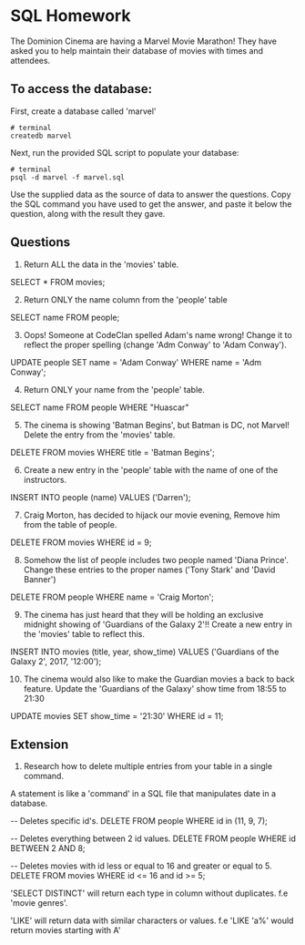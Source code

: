 # SQL Homework

The Dominion Cinema are having a Marvel Movie Marathon! They have asked you to help maintain their database of movies with times and attendees.

## To access the database:

First, create a database called 'marvel'

```
# terminal
createdb marvel
```

Next, run the provided SQL script to populate your database:

```
# terminal
psql -d marvel -f marvel.sql
```

Use the supplied data as the source of data to answer the questions.  Copy the SQL command you have used to get the answer, and paste it below the question, along with the result they gave.

## Questions

1. Return ALL the data in the 'movies' table.

SELECT * FROM movies;

2. Return ONLY the name column from the 'people' table

SELECT name FROM people;


3. Oops! Someone at CodeClan spelled Adam's name wrong! Change it to reflect the proper spelling (change 'Adm Conway' to 'Adam Conway').

UPDATE people
SET name = 'Adam Conway'
WHERE name = 'Adm Conway';

4. Return ONLY your name from the 'people' table.

SELECT name FROM people WHERE "Huascar"

5. The cinema is showing 'Batman Begins', but Batman is DC, not Marvel! Delete the entry from the 'movies' table.

DELETE FROM movies WHERE title = 'Batman Begins';

6. Create a new entry in the 'people' table with the name of one of the instructors.

INSERT INTO people (name) VALUES ('Darren');

7. Craig Morton, has decided to hijack our movie evening, Remove him from the table of people.

DELETE FROM movies WHERE id = 9;

8. Somehow the list of people includes two people named 'Diana Prince'. Change these entries to the proper names ('Tony Stark' and 'David Banner')

DELETE FROM people WHERE name = 'Craig Morton';

9. The cinema has just heard that they will be holding an exclusive midnight showing of 'Guardians of the Galaxy 2'!! Create a new entry in the 'movies' table to reflect this.

INSERT INTO movies (title, year, show_time) VALUES ('Guardians of the Galaxy 2', 2017, '12:00');

10. The cinema would also like to make the Guardian movies a back to back feature. Update the 'Guardians of the Galaxy' show time from 18:55 to 21:30

UPDATE movies
SET show_time = '21:30'
WHERE id = 11;

## Extension

1. Research how to delete multiple entries from your table in a single command.

A statement is like a 'command' in a SQL file that manipulates date in a database.

-- Deletes specific id's.
DELETE FROM people WHERE id in (11, 9, 7);

-- Deletes everything between 2 id values.
DELETE FROM people WHERE id BETWEEN 2 AND 8;

-- Deletes movies with id less or equal to 16 and greater or equal to 5.
DELETE FROM movies WHERE id <= 16 and id >= 5;



'SELECT DISTINCT' will return each type in column without duplicates. f.e 'movie genres'.

'LIKE' will return data with similar characters or values. f.e 'LIKE 'a%' would return movies starting with A'
